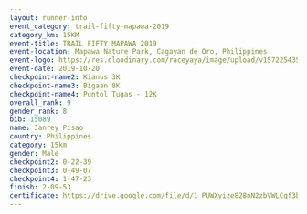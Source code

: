 ```yaml
---
layout: runner-info 
event_category: trail-fifty-mapawa-2019 
category_km: 15KM 
event-title: TRAIL FIFTY MAPAWA 2019  
event-location: Mapawa Nature Park, Cagayan de Oro, Philippines 
event-logo: https://res.cloudinary.com/raceyaya/image/upload/v1572254355/logo/trail-fifty-mapawa_fizjmb.jpg 
event-date: 2019-10-20 
checkpoint-name2: Kianus 3K 
checkpoint-name3: Bigaan 8K 
checkpoint-name4: Puntol Tugas - 12K 
overall_rank: 9
gender_rank: 8
bib: 15089
name: Janrey Pisao
country: Philippines
category: 15km
gender: Male
checkpoint2: 0-22-39
checkpoint3: 0-49-07
checkpoint4: 1-47-23
finish: 2-09-53
certificate: https://drive.google.com/file/d/1_PUWXyize828nN2zbVWLCqf3b32EnJtd/view?usp=sharing
---
```

